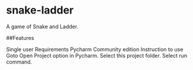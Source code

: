 # snake-ladder
A game of Snake and Ladder.

##Features

Single user 
Requirements
Pycharm Community edition
Instruction to use
Goto Open Project option in Pycharm.
Select this project folder.
Select run command.
